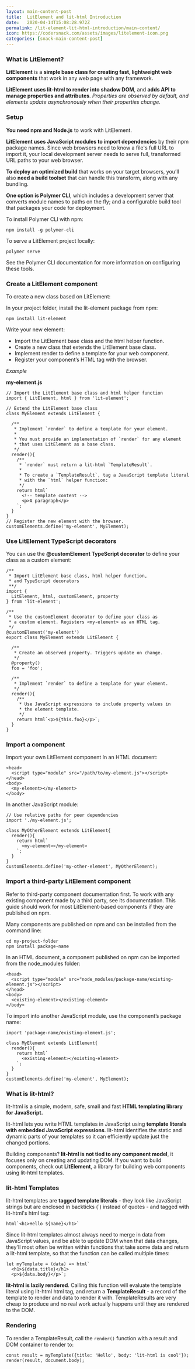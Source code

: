 ```yaml
---
layout: main-content-post
title:  LitElement and lit-html Introduction
date:   2020-04-14T15:08:28.972Z
permalink: /lit-element-lit-html-introduction/main-content/
icon: https://codersnack.com/assets/images/litelement-icon.png
categories: [snack-main-content-post]
---
```


### What is LitElement?

**LitElement** is a **simple base class for creating fast, lightweight web components** that work in any web page with any framework.

**LitElement uses lit-html to render into shadow DOM**, and **adds API to manage properties and attributes**. *Properties are observed by default, and elements update asynchronously when their properties change*.

### Setup
**You need npm and Node.js** to work with LitElement.

**LitElement uses JavaScript modules to import dependencies** by their npm package names. Since web browsers need to know a file's full URL to import it, your local development server needs to serve full, transformed URL paths to your web browser.

**To deploy an optimized build** that works on your target browsers, you’ll also **need a build toolset** that can handle this transform, along with any bundling.

**One option is Polymer CLI**, which includes a development server that converts module names to paths on the fly; and a configurable build tool that packages your code for deployment.

To install Polymer CLI with npm:
```
npm install -g polymer-cli
```
To serve a LitElement project locally:

```
polymer serve
```
See the Polymer CLI documentation for more information on configuring these tools.


### Create a LitElement component
To create a new class based on LitElement:

In your project folder, install the lit-element package from npm:

```
npm install lit-element
```

Write your new element:

- Import the LitElement base class and the html helper function.
- Create a new class that extends the LitElement base class.
- Implement render to define a template for your web component.
- Register your component’s HTML tag with the browser.

*Example*

**my-element.js**

```
// Import the LitElement base class and html helper function
import { LitElement, html } from 'lit-element';

// Extend the LitElement base class
class MyElement extends LitElement {

  /**
   * Implement `render` to define a template for your element.
   *
   * You must provide an implementation of `render` for any element
   * that uses LitElement as a base class.
   */
  render(){
    /**
     * `render` must return a lit-html `TemplateResult`.
     *
     * To create a `TemplateResult`, tag a JavaScript template literal
     * with the `html` helper function:
     */
    return html`
      <!-- template content -->
      <p>A paragraph</p>
    `;
  }
}
// Register the new element with the browser.
customElements.define('my-element', MyElement);
```

### Use LitElement TypeScript decorators
You can use the **@customElement TypeScript decorator** to define your class as a custom element:

```
/**
 * Import LitElement base class, html helper function,
 * and TypeScript decorators
 **/
import {
  LitElement, html, customElement, property
} from 'lit-element';

/**
 * Use the customElement decorator to define your class as
 * a custom element. Registers <my-element> as an HTML tag.
 */
@customElement('my-element')
export class MyElement extends LitElement {

  /**
   * Create an observed property. Triggers update on change.
   */
  @property()
  foo = 'foo';

  /**
   * Implement `render` to define a template for your element.
   */
  render(){
    /**
     * Use JavaScript expressions to include property values in
     * the element template.
     */
    return html`<p>${this.foo}</p>`;
  }
}
```

### Import a component
Import your own LitElement component
In an HTML document:

```
<head>
  <script type="module" src="/path/to/my-element.js"></script>
</head>
<body>
  <my-element></my-element>
</body>
```

In another JavaScript module:

```
// Use relative paths for peer dependencies
import './my-element.js';

class MyOtherElement extends LitElement{
  render(){
    return html`
      <my-element></my-element>
    `;
  }
}
customElements.define('my-other-element', MyOtherElement);
```
### Import a third-party LitElement component
Refer to third-party component documentation first. To work with any existing component made by a third party, see its documentation. This guide should work for most LitElement-based components if they are published on npm.

Many components are published on npm and can be installed from the command line:

```
cd my-project-folder
npm install package-name
```
In an HTML document, a component published on npm can be imported from the node_modules folder:

```
<head>
  <script type="module" src="node_modules/package-name/existing-element.js"></script>
</head>
<body>
  <existing-element></existing-element>
</body>
```
To import into another JavaScript module, use the component’s package name:

```
import 'package-name/existing-element.js';

class MyElement extends LitElement{
  render(){
    return html`
      <existing-element></existing-element>
    `;
  }
}
customElements.define('my-element', MyElement);
```

### What is lit-html?
lit-html is a simple, modern, safe, small and fast **HTML templating library for JavaScript.**

lit-html lets you write HTML templates in JavaScript using **template literals with embedded JavaScript expressions**. lit-html identifies the static and dynamic parts of your templates so it can efficiently update just the changed portions.

Building components? **lit-html is not tied to any component model**, it focuses only on creating and updating DOM. If you want to build components, check out **LitElement**, a library for building web components using lit-html templates.

### lit-html Templates
lit-html templates are **tagged template literals** - they look like JavaScript strings but are enclosed in backticks (`) instead of quotes - and tagged with lit-html's html tag:

```
html`<h1>Hello ${name}</h1>`
```
Since lit-html templates almost always need to merge in data from JavaScript values, and be able to update DOM when that data changes, they'll most often be written within functions that take some data and return a lit-html template, so that the function can be called multiple times:

```
let myTemplate = (data) => html`
  <h1>${data.title}</h1>
  <p>${data.body}</p>`;
```
**lit-html is lazily rendered**. Calling this function will evaluate the template literal using lit-html html tag, and return a **TemplateResult** - a record of the template to render and data to render it with. TemplateResults are very cheap to produce and no real work actually happens until they are rendered to the DOM.

### Rendering
To render a TemplateResult, call the ```render()``` function with a result and DOM container to render to:

```
const result = myTemplate({title: 'Hello', body: 'lit-html is cool'});
render(result, document.body);
```

